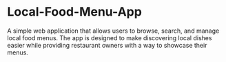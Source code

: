 # Local-Food-Menu-App
A simple web application that allows users to browse, search, and manage local food menus. The app is designed to make discovering local dishes easier while providing restaurant owners with a way to showcase their menus.
